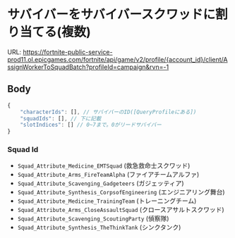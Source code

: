 # サバイバーをサバイバースクワッドに割り当てる(複数)

URL: https://fortnite-public-service-prod11.ol.epicgames.com/fortnite/api/game/v2/profile/{account_id}/client/AssignWorkerToSquadBatch?profileId=campaign&rvn=-1 

## Body

```js
{
    "characterIds": [], // サバイバーのID([QueryProfileにある])
    "squadIds": [], // 下に記載
    "slotIndices": [] // 0~7まで。0がリードサバイバー
}
```

### Squad Id

- `Squad_Attribute_Medicine_EMTSquad` (救急救命士スクワッド)
- `Squad_Attribute_Arms_FireTeamAlpha` (ファイアチームアルファ)
- `Squad_Attribute_Scavenging_Gadgeteers` (ガジェッティア)
- `Squad_Attribute_Synthesis_CorpsofEngineering` (エンジニアリング舞台)
- `Squad_Attribute_Medicine_TrainingTeam` (トレーニングチーム)
- `Squad_Attribute_Arms_CloseAssaultSquad` (クロースアサルトスクワッド)
- `Squad_Attribute_Scavenging_ScoutingParty` (偵察隊)
- `Squad_Attribute_Synthesis_TheThinkTank` (シンクタンク)
